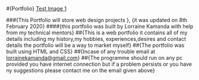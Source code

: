 #{Portfolio}
[Test Image 1](env1.jpeg)

###{This Portfolio will store web design projects }, {it was updated on 8th February 2020}
####{this portfolio was built by Lorraine Kamanda with help from my technical mentors}
##{This is a  web portfolio it contains all of my details including my history,my hobbies, experiences,desires and contact details the portfolio will be a way to market myself}
##{The portfolio was built using HTML and CSS}
##{Incase of any trouble email at lorrainekamanda@gmail.com}
##{The programme should run on any pc provided you have internet connection but if a problem persists 
 or you have ny suggestions please contact  me on the email given above}

